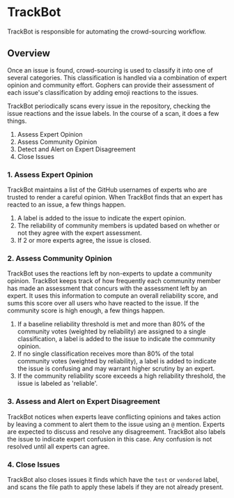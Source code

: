 # TrackBot

TrackBot is responsible for automating the crowd-sourcing workflow. 

## Overview

Once an issue is found, crowd-sourcing is used to classify it into one of several categories. This classification is handled via a combination of expert opinion and community effort. Gophers can provide their assessment of each issue's classification by adding emoji reactions to the issues.

TrackBot periodically scans every issue in the repository, checking the issue reactions and the issue labels. In the course of a scan, it does a few things.

1. Assess Expert Opinion
1. Assess Community Opinion
1. Detect and Alert on Expert Disagreement
1. Close Issues

### 1. Assess Expert Opinion

TrackBot maintains a list of the GitHub usernames of experts who are trusted to render a careful opinion. When TrackBot finds that an expert has reacted to an issue, a few things happen.

1. A label is added to the issue to indicate the expert opinion.
1. The reliability of community members is updated based on whether or not they agree with the expert assessment.
1. If 2 or more experts agree, the issue is closed.

### 2. Assess Community Opinion

TrackBot uses the reactions left by non-experts to update a community opinion. TrackBot keeps track of how frequently each community member has made an assessment that concurs with the assessment left by an expert. It uses this information to compute an overall reliability score, and sums this score over all users who have reacted to the issue. If the community score is high enough, a few things happen.

1. If a baseline reliability threshold is met and more than 80% of the community votes (weighted by reliability) are assigned to a single classification, a label is added to the issue to indicate the community opinion.
1. If no single classification receives more than 80% of the total community votes (weighted by reliability), a label is added to indicate the issue is confusing and may warrant higher scrutiny by an expert.
1. If the community reliability score exceeds a high reliability threshold, the issue is labeled as 'reliable'.

### 3. Assess and Alert on Expert Disagreement

TrackBot notices when experts leave conflicting opinions and takes action by leaving a comment to alert them to the issue using an `@` mention. Experts are expected to discuss and resolve any disagreement. TrackBot also labels the issue to indicate expert confusion in this case. Any confusion is not resolved until all experts can agree.

### 4. Close Issues

TrackBot also closes issues it finds which have the `test` or `vendored` label, and scans the file path to apply these labels if they are not already present.
